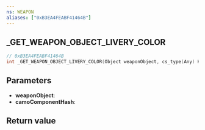 ```yaml
---
ns: WEAPON
aliases: ["0xB3EA4FEABF41464B"]
---
```

## _GET_WEAPON_OBJECT_LIVERY_COLOR

```c
// 0xB3EA4FEABF41464B
int _GET_WEAPON_OBJECT_LIVERY_COLOR(Object weaponObject, cs_type(Any) Hash camoComponentHash);
```


## Parameters
* **weaponObject**: 
* **camoComponentHash**: 

## Return value
